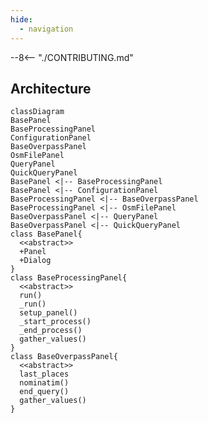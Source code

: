 ```yaml
---
hide:
  - navigation
---
```


<!--
The file CONTRIBUTING.md is copied by the CI before building the doc in this directory
On your local, make a symlink with ln -s
-->

--8<-- "./CONTRIBUTING.md"

## Architecture

```mermaid
classDiagram
BasePanel
BaseProcessingPanel
ConfigurationPanel
BaseOverpassPanel
OsmFilePanel
QueryPanel
QuickQueryPanel
BasePanel <|-- BaseProcessingPanel
BasePanel <|-- ConfigurationPanel
BaseProcessingPanel <|-- BaseOverpassPanel
BaseProcessingPanel <|-- OsmFilePanel
BaseOverpassPanel <|-- QueryPanel
BaseOverpassPanel <|-- QuickQueryPanel
class BasePanel{
  <<abstract>>
  +Panel
  +Dialog
}
class BaseProcessingPanel{
  <<abstract>>
  run()
  _run()
  setup_panel()
  _start_process()
  _end_process()
  gather_values()
}
class BaseOverpassPanel{
  <<abstract>>
  last_places
  nominatim()
  end_query()
  gather_values()
}
```

